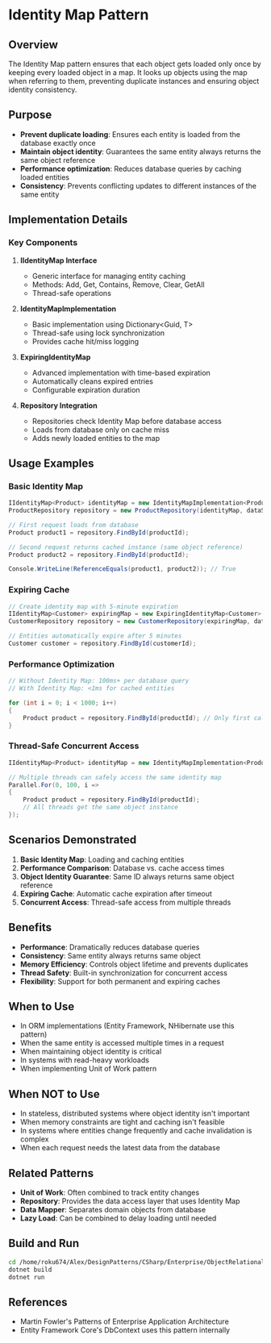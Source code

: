 # Identity Map Pattern

## Overview
The Identity Map pattern ensures that each object gets loaded only once by keeping every loaded object in a map. It looks up objects using the map when referring to them, preventing duplicate instances and ensuring object identity consistency.

## Purpose
- **Prevent duplicate loading**: Ensures each entity is loaded from the database exactly once
- **Maintain object identity**: Guarantees the same entity always returns the same object reference
- **Performance optimization**: Reduces database queries by caching loaded entities
- **Consistency**: Prevents conflicting updates to different instances of the same entity

## Implementation Details

### Key Components

1. **IIdentityMap<T> Interface**
   - Generic interface for managing entity caching
   - Methods: Add, Get, Contains, Remove, Clear, GetAll
   - Thread-safe operations

2. **IdentityMapImplementation<T>**
   - Basic implementation using Dictionary<Guid, T>
   - Thread-safe using lock synchronization
   - Provides cache hit/miss logging

3. **ExpiringIdentityMap<T>**
   - Advanced implementation with time-based expiration
   - Automatically cleans expired entries
   - Configurable expiration duration

4. **Repository Integration**
   - Repositories check Identity Map before database access
   - Loads from database only on cache miss
   - Adds newly loaded entities to the map

## Usage Examples

### Basic Identity Map
```csharp
IIdentityMap<Product> identityMap = new IdentityMapImplementation<Product>();
ProductRepository repository = new ProductRepository(identityMap, dataStore);

// First request loads from database
Product product1 = repository.FindById(productId);

// Second request returns cached instance (same object reference)
Product product2 = repository.FindById(productId);

Console.WriteLine(ReferenceEquals(product1, product2)); // True
```

### Expiring Cache
```csharp
// Create identity map with 5-minute expiration
IIdentityMap<Customer> expiringMap = new ExpiringIdentityMap<Customer>(TimeSpan.FromMinutes(5));
CustomerRepository repository = new CustomerRepository(expiringMap, dataStore);

// Entities automatically expire after 5 minutes
Customer customer = repository.FindById(customerId);
```

### Performance Optimization
```csharp
// Without Identity Map: 100ms+ per database query
// With Identity Map: <1ms for cached entities

for (int i = 0; i < 1000; i++)
{
    Product product = repository.FindById(productId); // Only first call hits database
}
```

### Thread-Safe Concurrent Access
```csharp
IIdentityMap<Product> identityMap = new IdentityMapImplementation<Product>();

// Multiple threads can safely access the same identity map
Parallel.For(0, 100, i =>
{
    Product product = repository.FindById(productId);
    // All threads get the same object instance
});
```

## Scenarios Demonstrated

1. **Basic Identity Map**: Loading and caching entities
2. **Performance Comparison**: Database vs. cache access times
3. **Object Identity Guarantee**: Same ID always returns same object reference
4. **Expiring Cache**: Automatic cache expiration after timeout
5. **Concurrent Access**: Thread-safe access from multiple threads

## Benefits

- **Performance**: Dramatically reduces database queries
- **Consistency**: Same entity always returns same object
- **Memory Efficiency**: Controls object lifetime and prevents duplicates
- **Thread Safety**: Built-in synchronization for concurrent access
- **Flexibility**: Support for both permanent and expiring caches

## When to Use

- In ORM implementations (Entity Framework, NHibernate use this pattern)
- When the same entity is accessed multiple times in a request
- When maintaining object identity is critical
- In systems with read-heavy workloads
- When implementing Unit of Work pattern

## When NOT to Use

- In stateless, distributed systems where object identity isn't important
- When memory constraints are tight and caching isn't feasible
- In systems where entities change frequently and cache invalidation is complex
- When each request needs the latest data from the database

## Related Patterns

- **Unit of Work**: Often combined to track entity changes
- **Repository**: Provides the data access layer that uses Identity Map
- **Data Mapper**: Separates domain objects from database
- **Lazy Load**: Can be combined to delay loading until needed

## Build and Run

```bash
cd /home/roku674/Alex/DesignPatterns/CSharp/Enterprise/ObjectRelational/IdentityMap
dotnet build
dotnet run
```

## References
- Martin Fowler's Patterns of Enterprise Application Architecture
- Entity Framework Core's DbContext uses this pattern internally
